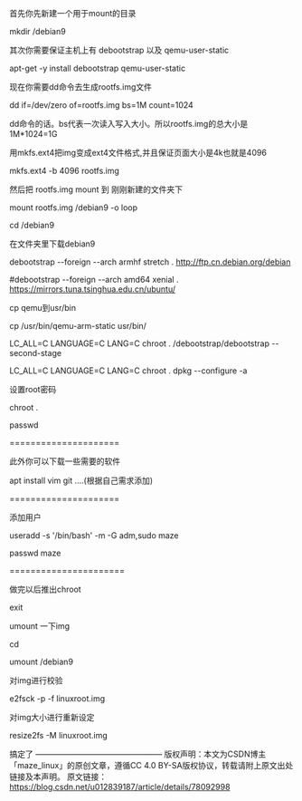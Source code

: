 首先你先新建一个用于mount的目录

mkdir /debian9

其次你需要保证主机上有 debootstrap 以及 qemu-user-static

apt-get -y install debootstrap qemu-user-static

现在你需要dd命令去生成rootfs.img文件

dd if=/dev/zero of=rootfs.img bs=1M count=1024

dd命令的话。bs代表一次读入写入大小。所以rootfs.img的总大小是1M*1024=1G

用mkfs.ext4把img变成ext4文件格式,并且保证页面大小是4k也就是4096

mkfs.ext4 -b 4096 rootfs.img

然后把 rootfs.img mount 到 刚刚新建的文件夹下

mount rootfs.img /debian9 -o loop

cd /debian9

在文件夹里下载debian9

debootstrap --foreign --arch armhf stretch . http://ftp.cn.debian.org/debian

#debootstrap --foreign --arch amd64 xenial .  https://mirrors.tuna.tsinghua.edu.cn/ubuntu/

cp qemu到usr/bin

cp /usr/bin/qemu-arm-static usr/bin/

LC_ALL=C LANGUAGE=C LANG=C chroot . /debootstrap/debootstrap --second-stage

LC_ALL=C LANGUAGE=C LANG=C chroot . dpkg --configure -a

设置root密码

chroot . 

passwd

=====================

此外你可以下载一些需要的软件

apt install vim git ....(根据自己需求添加)

=====================

添加用户

useradd -s '/bin/bash' -m -G adm,sudo maze

passwd maze

======================

做完以后推出chroot

exit

umount 一下img

cd

umount /debian9

对img进行校验

e2fsck -p -f linuxroot.img

对img大小进行重新设定

resize2fs  -M linuxroot.img

搞定了
————————————————
版权声明：本文为CSDN博主「maze_linux」的原创文章，遵循CC 4.0 BY-SA版权协议，转载请附上原文出处链接及本声明。
原文链接：https://blog.csdn.net/u012839187/article/details/78092998
